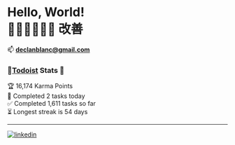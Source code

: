 # Hello, World! <br>🏋️‍♂️👨🏻‍💻👾 改善
📫 **declanblanc@gmail.com**   


### 📎[Todoist](http://todoist.com/) Stats 📝
<!-- TODO-IST:START -->
🏆  16,174 Karma Points           
🌸  Completed 2 tasks today           
✅  Completed 1,611 tasks so far           
⏳  Longest streak is 54 days
<!-- TODO-IST:END -->


--- 

[![linkedin](https://linkedin-github-readme.onrender.com/api/render/Declan%20Blanchard/Software%20Engineer/​Bachelor's%20Degree/​May%202026/dark/https%3A%2F%2Fmedia.licdn.com%2Fdms%2Fimage%2Fv2%2FD4E03AQHxBT05-9iJhQ%2Fprofile-displayphoto-shrink_800_800%2Fprofile-displayphoto-shrink_800_800%2F0%2F1725843734712%3Fe%3D1757548800%26v%3Dbeta%26t%3DJzro16W_ATTPWq5RIuXF5XiYN-UQBFWJC-lVthjjT5c)](https://www.linkedin.com/in/declanblanc/)
